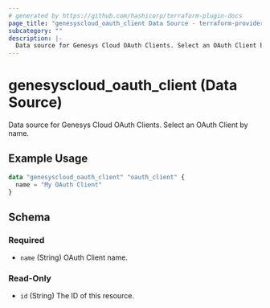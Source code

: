 ```yaml
---
# generated by https://github.com/hashicorp/terraform-plugin-docs
page_title: "genesyscloud_oauth_client Data Source - terraform-provider-genesyscloud"
subcategory: ""
description: |-
  Data source for Genesys Cloud OAuth Clients. Select an OAuth Client by name.
---
```


# genesyscloud_oauth_client (Data Source)

Data source for Genesys Cloud OAuth Clients. Select an OAuth Client by name.

## Example Usage

```terraform
data "genesyscloud_oauth_client" "oauth_client" {
  name = "My OAuth Client"
}
```

<!-- schema generated by tfplugindocs -->
## Schema

### Required

- `name` (String) OAuth Client name.

### Read-Only

- `id` (String) The ID of this resource.



